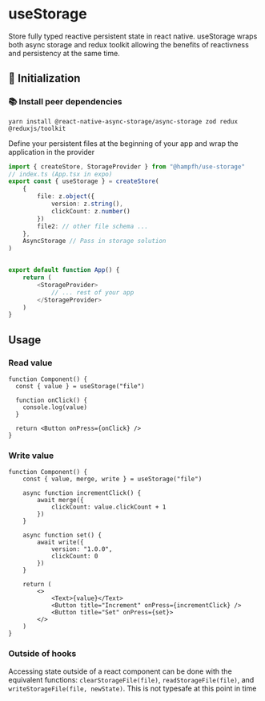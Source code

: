 # useStorage

Store fully typed reactive persistent state in react native. useStorage wraps both async storage and redux toolkit allowing the benefits of reactivness and persistency at the same time.

## 🚀 Initialization

### 📚 Install peer dependencies

```
yarn install @react-native-async-storage/async-storage zod redux @reduxjs/toolkit
```

Define your persistent files at the beginning of your app and wrap the application in the provider

```ts
import { createStore, StorageProvider } from "@hampfh/use-storage"
// index.ts (App.tsx in expo)
export const { useStorage } = createStore(
	{
		file: z.object({
			version: z.string(),
			clickCount: z.number()
		})
		file2: // other file schema ...
	},
	AsyncStorage // Pass in storage solution
)


export default function App() {
	return (
		<StorageProvider>
			// ... rest of your app
		</StorageProvider>
	)
}
```

## Usage

### Read value

```tsx
function Component() {
  const { value } = useStorage("file")

  function onClick() {
    console.log(value)
  }

  return <Button onPress={onClick} />
}
```

### Write value

```tsx
function Component() {
	const { value, merge, write } = useStorage("file")

	async function incrementClick() {
		await merge({
			clickCount: value.clickCount + 1
		})
	}

	async function set() {
		await write({
			version: "1.0.0",
			clickCount: 0
		})
	}

	return (
		<>
			<Text>{value}</Text>
			<Button title="Increment" onPress={incrementClick} />
			<Button title="Set" onPress={set}>
		</>
	)
}
```

### Outside of hooks

Accessing state outside of a react component can be done with the equivalent functions: `clearStorageFile(file)`, `readStorageFile(file)`, and `writeStorageFile(file, newState)`. This is not typesafe at this point in time
